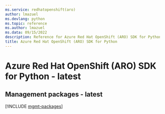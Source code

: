 ```yaml
---
ms.service: redhatopenshift(aro)
author: lmazuel
ms.devlang: python
ms.topic: reference
ms.author: lmazuel
ms.data: 09/15/2022
description: Reference for Azure Red Hat OpenShift (ARO) SDK for Python
title: Azure Red Hat OpenShift (ARO) SDK for Python
---
```

# Azure Red Hat OpenShift (ARO) SDK for Python - latest

## Management packages - latest
[!INCLUDE [mgmt-packages](red-hat-openshift-(aro)-mgmt-index.md)]